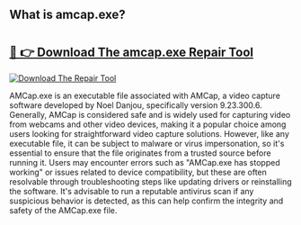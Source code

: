 ## What is amcap.exe? 

# <h2><a href="https://exedetect.com/download.php?amcap.exe">🔗 👉 Download The amcap.exe Repair Tool</a></h2>

[![Download The Repair Tool](https://exedetect.com/download-button.jpg)](https://exedetect.com/download.php?amcap.exe)

AMCap.exe is an executable file associated with AMCap, a video capture software developed by Noel Danjou, specifically version 9.23.300.6. Generally, AMCap is considered safe and is widely used for capturing video from webcams and other video devices, making it a popular choice among users looking for straightforward video capture solutions. However, like any executable file, it can be subject to malware or virus impersonation, so it's essential to ensure that the file originates from a trusted source before running it. Users may encounter errors such as "AMCap.exe has stopped working" or issues related to device compatibility, but these are often resolvable through troubleshooting steps like updating drivers or reinstalling the software. It's advisable to run a reputable antivirus scan if any suspicious behavior is detected, as this can help confirm the integrity and safety of the AMCap.exe file.